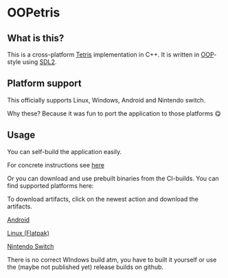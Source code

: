# OOPetris

## What is this?

This is a cross-platform [Tetris](https://en.wikipedia.org/wiki/Tetris) implementation in C++.
It is written in [OOP](https://en.wikipedia.org/wiki/Object-oriented_programming)-style using [SDL2](https://www.libsdl.org/).

## Platform support

This officially supports Linux, Windows, Android and Nintendo switch.

Why these? Because it was fun to port the application to those platforms 😋

## Usage

You can self-build the application easily.

For concrete instructions see [here](docs/develop.md)

Or you can download and use prebuilt binaries from the CI-builds. You can find supported platforms here:

To download artifacts, click on the newest action and download the artifacts.

[Android](https://github.com/mgerhold/oopetris/actions/workflows/android.yml)

[Linux (Flatpak)](https://github.com/mgerhold/oopetris/actions/workflows/flatpak.yml)

[Nintendo Switch](https://github.com/mgerhold/oopetris/actions/workflows/nintendo.yml)

There is no correct WIndows build atm, you have to built it yourself or use the (maybe not published yet) release builds on github.
